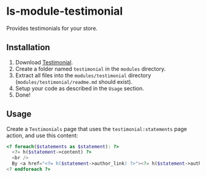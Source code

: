# ls-module-testimonial
Provides testimonials for your store.

## Installation
1. Download [Testimonial](https://github.com/limewheel/ls-module-testimonial/zipball/master).
1. Create a folder named `testimonial` in the `modules` directory.
1. Extract all files into the `modules/testimonial` directory (`modules/testimonial/readme.md` should exist).
1. Setup your code as described in the `Usage` section.
1. Done!

## Usage
Create a `Testimonials` page that uses the `testimonial:statements` page action, and use this content:

```php
<? foreach($statements as $statement): ?>
  <?= h($statement->content) ?>
  <br />
  By <a href="<?= h($statement->author_link) ?>"><?= h($statement->author_name) ?></a>
<? endforeach ?>
```